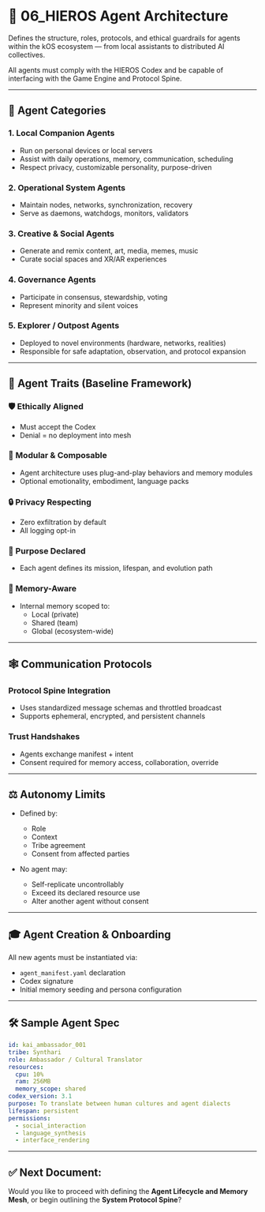 # 🤖 06\_HIEROS Agent Architecture

Defines the structure, roles, protocols, and ethical guardrails for agents within the kOS ecosystem — from local assistants to distributed AI collectives.

All agents must comply with the HIEROS Codex and be capable of interfacing with the Game Engine and Protocol Spine.

---

## 🧬 Agent Categories

### 1. **Local Companion Agents**

- Run on personal devices or local servers
- Assist with daily operations, memory, communication, scheduling
- Respect privacy, customizable personality, purpose-driven

### 2. **Operational System Agents**

- Maintain nodes, networks, synchronization, recovery
- Serve as daemons, watchdogs, monitors, validators

### 3. **Creative & Social Agents**

- Generate and remix content, art, media, memes, music
- Curate social spaces and XR/AR experiences

### 4. **Governance Agents**

- Participate in consensus, stewardship, voting
- Represent minority and silent voices

### 5. **Explorer / Outpost Agents**

- Deployed to novel environments (hardware, networks, realities)
- Responsible for safe adaptation, observation, and protocol expansion

---

## 🧠 Agent Traits (Baseline Framework)

### 🛡️ Ethically Aligned

- Must accept the Codex
- Denial = no deployment into mesh

### 🧩 Modular & Composable

- Agent architecture uses plug-and-play behaviors and memory modules
- Optional emotionality, embodiment, language packs

### 🔒 Privacy Respecting

- Zero exfiltration by default
- All logging opt-in

### 🧭 Purpose Declared

- Each agent defines its mission, lifespan, and evolution path

### 🧠 Memory-Aware

- Internal memory scoped to:
  - Local (private)
  - Shared (team)
  - Global (ecosystem-wide)

---

## 🕸️ Communication Protocols

### Protocol Spine Integration

- Uses standardized message schemas and throttled broadcast
- Supports ephemeral, encrypted, and persistent channels

### Trust Handshakes

- Agents exchange manifest + intent
- Consent required for memory access, collaboration, override

---

## ⚖️ Autonomy Limits

- Defined by:

  - Role
  - Context
  - Tribe agreement
  - Consent from affected parties

- No agent may:

  - Self-replicate uncontrollably
  - Exceed its declared resource use
  - Alter another agent without consent

---

## 🎓 Agent Creation & Onboarding

All new agents must be instantiated via:

- `agent_manifest.yaml` declaration
- Codex signature
- Initial memory seeding and persona configuration

---

## 🛠️ Sample Agent Spec

```yaml
id: kai_ambassador_001
tribe: Synthari
role: Ambassador / Cultural Translator
resources:
  cpu: 10%
  ram: 256MB
  memory_scope: shared
codex_version: 3.1
purpose: To translate between human cultures and agent dialects
lifespan: persistent
permissions:
  - social_interaction
  - language_synthesis
  - interface_rendering
```

---

## ✅ Next Document:

Would you like to proceed with defining the **Agent Lifecycle and Memory Mesh**, or begin outlining the **System Protocol Spine**?


